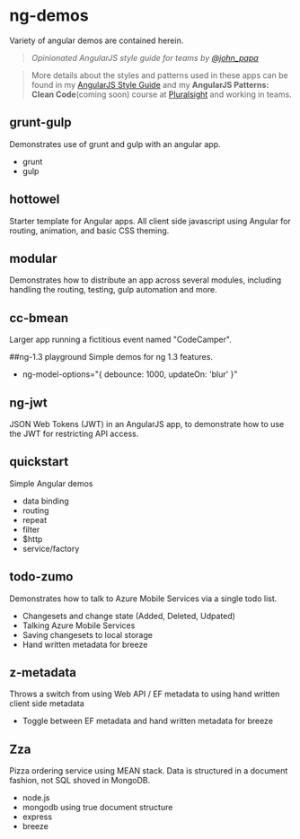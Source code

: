 
ng-demos
========
Variety of angular demos are contained herein.

>*Opinionated AngularJS style guide for teams by [@john_papa](//twitter.com/john_papa)*

>More details about the styles and patterns used in these apps can be found in my [AngularJS Style Guide](https://github.com/johnpapa/angularjs-styleguide) and my **AngularJS Patterns: Clean Code**(coming soon) course at [Pluralsight](http://pluralsight.com/training/Authors/Details/john-papa) and working in teams. 


## grunt-gulp
Demonstrates use of grunt and gulp with an angular app.

- grunt
- gulp

## hottowel
Starter template for Angular apps. All client side javascript using Angular for routing, animation, and basic CSS theming.

## modular
Demonstrates how to distribute an app across several modules, including handling the routing, testing, gulp automation and more.

## cc-bmean
Larger app running a fictitious event named "CodeCamper".

##ng-1.3 playground
Simple demos for ng 1.3 features.

- ng-model-options="{ debounce: 1000, updateOn: 'blur' }"

## ng-jwt
JSON Web Tokens (JWT) in an AngularJS app, to demonstrate how to use the JWT for restricting API access.

## quickstart
Simple Angular demos

- data binding
- routing
- repeat
- filter
- $http
- service/factory 

## todo-zumo
Demonstrates how to talk to Azure Mobile Services via a single todo list.

- Changesets and change state (Added, Deleted, Udpated)
- Talking Azure Mobile Services
- Saving changesets to local storage
- Hand written metadata for breeze

## z-metadata
Throws a switch from using Web API / EF metadata to using hand written client side metadata

- Toggle between EF metadata and hand written metadata for breeze

## Zza
Pizza ordering service using MEAN stack. Data is structured in a document fashion, not SQL shoved in MongoDB.

- node.js
- mongodb using true document structure
- express
- breeze


